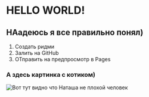 # HELLO WORLD!

## НАадеюсь я все правильно понял)

1. Создать ридми
2. Залить на GitHub
3. ОТправить на предпросмотр в Pages


### А здесь картинка с котиком) 
![Вот тут видно что Наташа не плохой человек](https://www.ixbt.com/img/n1/news/2022/10/5/stepan_large.JPG)

